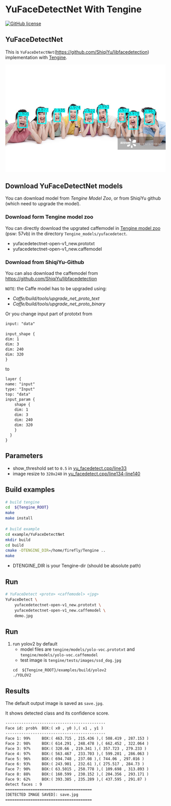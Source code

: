 # YuFaceDetectNet With Tengine

[![GitHub license](http://OAID.github.io/pics/apache_2.0.svg)](./LICENSE)

## YuFaceDetectNet
This is `YuFaceDetectNet`(https://github.com/ShiqiYu/libfacedetection) implementation with [Tengine](https://github.com/OAID/Tengine).



![](imgs/save.jpg)


## Download YuFaceDetectNet models

You can download model from *Tengine Model Zoo*, or from ShiqiYu github (which need to upgrade the model).

### **Download form Tengine model zoo**
You can directly download the upgrated caffemodel in [Tengine model zoo](https://pan.baidu.com/s/1LXZ8vOdyOo50IXS0CUPp8g) (psw: 57vb) in the directory `Tengine_models/yufacedetect`.


- yufacedetectnet-open-v1_new.prototxt
- yufacedetectnet-open-v1_new.caffemodel

### **Download from ShiqiYu-Github**
You can also download the caffemodel from https://github.com/ShiqiYu/libfacedetection

`NOTE`: the Caffe model has to be upgraded using:
- *Caffe/build/tools/upgrade_net_proto_text*
- *Caffe/build/tools/upgrade_net_proto_binary*
  
Or you change input part of prototxt from
```
input: "data"

input_shape {
dim: 1
dim: 3
dim: 240
dim: 320
}
```
to
 
```
layer {
name: "input"
type: "Input"
top: "data"
input_param {
    shape {
    dim: 1
    dim: 3
    dim: 240
    dim: 320
    }
  }
}
```
  


## Parameters
* show_threshold set to `0.5` in [yu_facedetect.cpp/line33](yu_facedetect.cpp#L33)
* image resize to `320x240` in [yu_facedetect.cpp/line134-line140](yu_facedetect.cpp#L134-L140)

## Build examples

```bash
# build tengine
cd  ${Tengine_ROOT}
make
make install

# build example
cd example/YuFaceDetectNet
mkdir build
cd build
cmake -DTENGINE_DIR=/home/firefly/Tengine ..
make
```
* DTENGINE_DIR is your Tengine-dir (should be absolute path)
## Run

```bash
# YuFaceDetect <proto> <caffemodel> <jpg>
YuFaceDetect \
    yufacedetectnet-open-v1_new.prototxt \
    yufacedetectnet-open-v1_new.caffemodel \
    demo.jpg
```


## Run

1. run yolov2 by default
    - model files are `tengine/models/yolo-voc.prototxt` and `tengine/models/yolo-voc.caffemodel`
    - test image is `tengine/tests/images/ssd_dog.jpg`
    ```
    cd  ${Tengine_ROOT}/examples/build/yolov2
    ./YOLOV2
    ```
## Results
The default output image is saved as `save.jpg`.
    
It shows detected class and its confidence score.

```
--------------------------------------------
Face id: prob%  BOX:( x0 , y0 ),( x1 , y1 )
--------------------------------------------
Face 1: 99%     BOX:( 463.715 , 215.436 ),( 508.419 , 287.153 )
Face 2: 98%     BOX:( 614.291 , 248.478 ),( 662.452 , 322.064 )
Face 3: 97%     BOX:( 320.66 , 219.341 ),( 357.723 , 279.233 )
Face 4: 97%     BOX:( 563.467 , 233.703 ),( 599.201 , 286.063 )
Face 5: 96%     BOX:( 694.748 , 237.08 ),( 744.06 , 297.016 )
Face 6: 93%     BOX:( 243.901 , 232.61 ),( 275.517 , 284.73 )
Face 7: 90%     BOX:( 63.5015 , 250.778 ),( 109.698 , 313.893 )
Face 8: 88%     BOX:( 160.599 , 230.152 ),( 204.356 , 293.171 )
Face 9: 62%     BOX:( 393.385 , 235.289 ),( 437.595 , 291.87 )
detect faces : 9
======================================
[DETECTED IMAGE SAVED]: save.jpg
======================================
```

